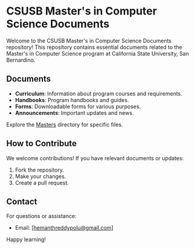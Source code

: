 # CSUSB Master's in Computer Science Documents

Welcome to the CSUSB Master's in Computer Science Documents repository! This repository contains essential documents related to the Master's in Computer Science program at California State University, San Bernardino.

## Documents
- **Curriculum**: Information about program courses and requirements.
- **Handbooks**: Program handbooks and guides.
- **Forms**: Downloadable forms for various purposes.
- **Announcements**: Important updates and news.

Explore the [Masters](./Masters) directory for specific files.

## How to Contribute
We welcome contributions! If you have relevant documents or updates:
1. Fork the repository.
2. Make your changes.
3. Create a pull request.

## Contact
For questions or assistance:
- Email: [hemanthreddypolu@gmail.com]

Happy learning!
